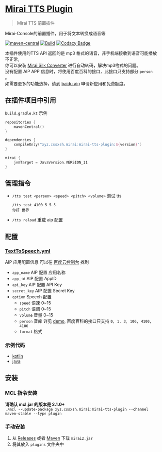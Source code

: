 # [Mirai TTS Plugin](https://github.com/cssxsh/mirai-tts-plugin)

> Mirai TTS 前置插件

Mirai-Console的前置插件，用于将文本转换成语音等  

[![maven-central](https://img.shields.io/maven-central/v/xyz.cssxsh.mirai/mirai-tts-plugin)](https://search.maven.org/artifact/xyz.cssxsh.mirai/mirai-tts-plugin)
[![Build](https://github.com/cssxsh/mirai-tts-plugin/actions/workflows/build.yml/badge.svg?branch=master)](https://github.com/cssxsh/mirai-tts-plugin/actions/workflows/build.yml)
[![Codacy Badge](https://app.codacy.com/project/badge/Grade/c10823fade1b4a6580ffb08a777c75f0)](https://www.codacy.com/gh/cssxsh/mirai-tts-plugin/dashboard?utm_source=github.com&amp;utm_medium=referral&amp;utm_content=cssxsh/mirai-tts-plugin&amp;utm_campaign=Badge_Grade)

本插件使用的TTS API 返回的是 mp3 格式的语音，非手机端接收到语音可能播放不正常,  
你可以安装 [Mirai Silk Converter](https://github.com/project-mirai/mirai-silk-converter) 进行自动转码，解决mp3格式的问题。  
没有配置 AIP APP 信息时，将使用百度百科的接口，此接口只支持部分 `person` 。  
如需要更多的功能选择，请到 [baidu aip](https://ai.baidu.com/ai-doc/SPEECH/qknh9i8ed#%E6%88%90%E4%B8%BA%E5%BC%80%E5%8F%91%E8%80%85)  申请新应用和免费额度。

## 在插件项目中引用

`build.gradle.kt` 示例
```kotlin
repositories {
    mavenCentral()
}

dependencies {
    compileOnly("xyz.cssxsh.mirai:mirai-tts-plugin:${version}")
}

mirai {
    jvmTarget = JavaVersion.VERSION_11
}
```

## 管理指令

*   `/tts test <person> <speed> <pitch> <volume>` 测试 tts
    ```text
    /tts test 4100 5 5 5
    你好 世界
    ```
*   `/tts reload` 重载 aip 配置

## 配置

### [TextToSpeech.yml](src/main/kotlin/xyz/cssxsh/mirai/tts/data/TextToSpeechConfig.kt)

AIP 应用配置信息 可以在 [百度云控制台](https://console.bce.baidu.com/ai/?fromai=1#/ai/speech/app/list) 找到
*   `app_name` AIP 配置 应用名称  
*   `app_id` AIP 配置 AppID  
*   `api_key` AIP 配置 API Key  
*   `secret_key` AIP 配置 Secret Key  
*   `option` Speech 配置
    *   `speed` 语速 0~15
    *   `pitch` 语调 0~15
    *   `volume` 音量 0~15
    *   `person` 音库 详见 [demo](example/demo.json), 百度百科的接口只支持 `0, 1, 3, 106, 4100, 4106`
    *   `format` 格式

### 示例代码

*   [kotlin](src/main/kotlin/xyz/cssxsh/mirai/tts/command/TextToSpeechCommand.kt)
*   [java](src/test/java/xyz/cssxsh/mirai/test/MiraiTTSDemo.java)

## 安装

### MCL 指令安装

**请确认 mcl.jar 的版本是 2.1.0+**  
`./mcl --update-package xyz.cssxsh.mirai:mirai-tts-plugin --channel maven-stable --type plugin`

### 手动安装

1.  从 [Releases](https://github.com/cssxsh/mirai-tts-plugin/releases) 或者 [Maven](https://repo1.maven.org/maven2/xyz/cssxsh/mirai/mirai-tts-plugin/) 下载 `mirai2.jar`
2.  将其放入 `plugins` 文件夹中
